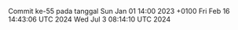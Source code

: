 Commit ke-55 pada tanggal Sun Jan 01 14:00 2023 +0100
Fri Feb 16 14:43:06 UTC 2024
Wed Jul  3 08:14:10 UTC 2024
